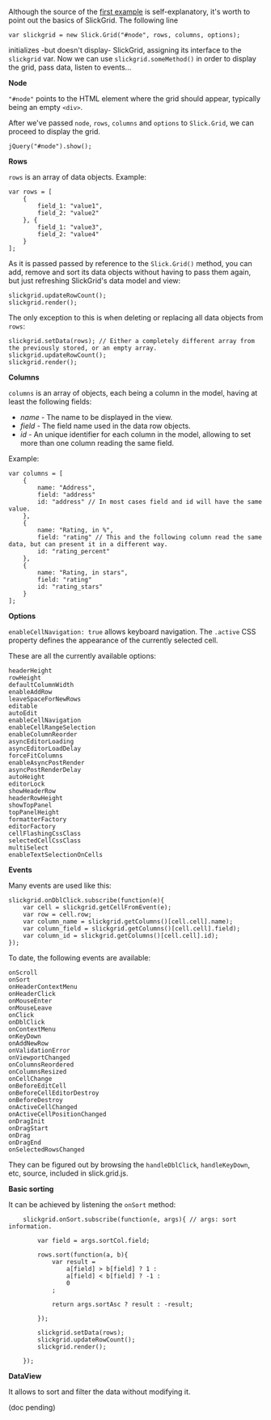 Although the source of the [first example](http://mleibman.github.com/SlickGrid/examples/example1-simple.html) is self-explanatory, it's worth to point out the basics of SlickGrid. The following line

`var slickgrid = new Slick.Grid("#node", rows, columns, options);`

initializes -but doesn't display- SlickGrid, assigning its interface to the `slickgrid` var. Now we can use `slickgrid.someMethod()` in order to display the grid, pass data, listen to events...

**Node**

`"#node"` points to the HTML element where the grid should appear, typically being an empty `<div>`.

After we've passed `node`, `rows`, `columns` and `options` to `Slick.Grid`, we can proceed to display the grid.

`jQuery("#node").show();`

**Rows**

`rows` is an array of data objects. Example:

    var rows = [
        {
            field_1: "value1",
            field_2: "value2"
        }, {
            field_1: "value3",
            field_2: "value4"
        }
    ];

As it is passed passed by reference to the `Slick.Grid()` method, you can add, remove and sort its data objects without having to pass them again, but just refreshing SlickGrid's data model and view:

    slickgrid.updateRowCount();
    slickgrid.render();

The only exception to this is when deleting or replacing all data objects from `rows`:

    slickgrid.setData(rows); // Either a completely different array from the previously stored, or an empty array.
    slickgrid.updateRowCount();
    slickgrid.render();

**Columns**

`columns` is an array of objects, each being a column in the model, having at least the following fields:

* _name_ - The name to be displayed in the view.
* _field_ - The field name used in the data row objects.
* _id_ - An unique identifier for each column in the model, allowing to set more than one column reading the same field.

Example:

    var columns = [
        {
            name: "Address",
            field: "address"
            id: "address" // In most cases field and id will have the same value.
        }, 
        {
            name: "Rating, in %",
            field: "rating" // This and the following column read the same data, but can present it in a different way.
            id: "rating_percent"
        }, 
        {
            name: "Rating, in stars",
            field: "rating"
            id: "rating_stars"
        }
    ];

**Options**

`enableCellNavigation: true` allows keyboard navigation. The `.active` CSS property defines the appearance of the currently selected cell.

These are all the currently available options:

    headerHeight
    rowHeight
    defaultColumnWidth
    enableAddRow
    leaveSpaceForNewRows
    editable
    autoEdit
    enableCellNavigation
    enableCellRangeSelection
    enableColumnReorder
    asyncEditorLoading
    asyncEditorLoadDelay
    forceFitColumns
    enableAsyncPostRender
    asyncPostRenderDelay
    autoHeight
    editorLock
    showHeaderRow
    headerRowHeight
    showTopPanel
    topPanelHeight
    formatterFactory
    editorFactory
    cellFlashingCssClass
    selectedCellCssClass
    multiSelect
    enableTextSelectionOnCells

**Events**

Many events are used like this:

    slickgrid.onDblClick.subscribe(function(e){           
        var cell = slickgrid.getCellFromEvent(e);
        var row = cell.row;
        var column_name = slickgrid.getColumns()[cell.cell].name);
        var column_field = slickgrid.getColumns()[cell.cell].field);
        var column_id = slickgrid.getColumns()[cell.cell].id);
    });

To date, the following events are available:

    onScroll        
    onSort          
    onHeaderContextMenu         
    onHeaderClick   
    onMouseEnter    
    onMouseLeave    
    onClick         
    onDblClick      
    onContextMenu   
    onKeyDown       
    onAddNewRow     
    onValidationError
    onViewportChanged
    onColumnsReordered          
    onColumnsResized
    onCellChange    
    onBeforeEditCell
    onBeforeCellEditorDestroy   
    onBeforeDestroy 
    onActiveCellChanged         
    onActiveCellPositionChanged 
    onDragInit      
    onDragStart     
    onDrag          
    onDragEnd       
    onSelectedRowsChanged

They can be figured out by browsing the `handleDblClick`, `handleKeyDown`, etc, source, included in slick.grid.js.

**Basic sorting**

It can be achieved by listening the `onSort` method:

		slickgrid.onSort.subscribe(function(e, args){ // args: sort information. 
			
			var field = args.sortCol.field;
			
			rows.sort(function(a, b){
				var result = 
					a[field] > b[field] ? 1 :
					a[field] < b[field] ? -1 :
					0
				; 
					
				return args.sortAsc ? result : -result;
				
			});
			
			slickgrid.setData(rows); 
			slickgrid.updateRowCount();
			slickgrid.render();
			
		});


**DataView**

It allows to sort and filter the data without modifying it.

(doc pending)